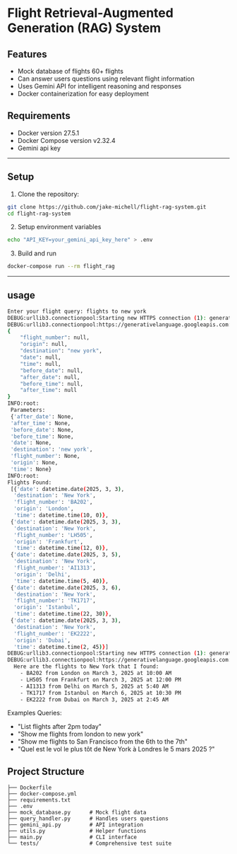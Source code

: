 # Flight Retrieval-Augmented Generation (RAG) System

## Features
- Mock database of flights 60+ flights
- Can answer users questions using relevant flight information
- Uses Gemini API for intelligent reasoning and responses
- Docker containerization for easy deployment

## Requirements
- Docker version 27.5.1
- Docker Compose version v2.32.4
- Gemini api key
---
## Setup
1. Clone the repository:

```bash
git clone https://github.com/jake-michell/flight-rag-system.git
cd flight-rag-system
```
2. Setup environment variables
```bash
echo "API_KEY=your_gemini_api_key_here" > .env
```

3. Build and run
```bash
docker-compose run --rm flight_rag
```
---
## usage
```bash
Enter your flight query: flights to new york
DEBUG:urllib3.connectionpool:Starting new HTTPS connection (1): generativelanguage.googleapis.com:443
DEBUG:urllib3.connectionpool:https://generativelanguage.googleapis.com:443 "POST /v1beta/models/gemini-2.0-flash:generateContent?key=AIzaSyBSV4sef3hnrsYjSFPBuTQl0K2EvxG87d4 HTTP/1.1" 200 None
{
    "flight_number": null,
    "origin": null,
    "destination": "new york",
    "date": null,
    "time": null,
    "before_date": null,
    "after_date": null,
    "before_time": null,
    "after_time": null
}
INFO:root:
 Parameters:
 {'after_date': None,
 'after_time': None,
 'before_date': None,
 'before_time': None,
 'date': None,
 'destination': 'new york',
 'flight_number': None,
 'origin': None,
 'time': None}
INFO:root:
Flights Found:
 [{'date': datetime.date(2025, 3, 3),
  'destination': 'New York',
  'flight_number': 'BA202',
  'origin': 'London',
  'time': datetime.time(10, 0)},
 {'date': datetime.date(2025, 3, 3),
  'destination': 'New York',
  'flight_number': 'LH505',
  'origin': 'Frankfurt',
  'time': datetime.time(12, 0)},
 {'date': datetime.date(2025, 3, 5),
  'destination': 'New York',
  'flight_number': 'AI1313',
  'origin': 'Delhi',
  'time': datetime.time(5, 40)},
 {'date': datetime.date(2025, 3, 6),
  'destination': 'New York',
  'flight_number': 'TK1717',
  'origin': 'Istanbul',
  'time': datetime.time(22, 30)},
 {'date': datetime.date(2025, 3, 3),
  'destination': 'New York',
  'flight_number': 'EK2222',
  'origin': 'Dubai',
  'time': datetime.time(2, 45)}]
DEBUG:urllib3.connectionpool:Starting new HTTPS connection (1): generativelanguage.googleapis.com:443
DEBUG:urllib3.connectionpool:https://generativelanguage.googleapis.com:443 "POST /v1beta/models/gemini-2.0-flash:generateContent?key=AIzaSyBSV4sef3hnrsYjSFPBuTQl0K2EvxG87d4 HTTP/1.1" 200 None
  Here are the flights to New York that I found:
    - BA202 from London on March 3, 2025 at 10:00 AM
    - LH505 from Frankfurt on March 3, 2025 at 12:00 PM
    - AI1313 from Delhi on March 5, 2025 at 5:40 AM
    - TK1717 from Istanbul on March 6, 2025 at 10:30 PM
    - EK2222 from Dubai on March 3, 2025 at 2:45 AM
```
Examples Queries:
- "List flights after 2pm today"
- "Show me flights from london to new york"
- "Show me flights to San Francisco from the 6th to the 7th"
- "Quel est le vol le plus tôt de New York à Londres le 5 mars 2025 ?"

## Project Structure
```
├── Dockerfile
├── docker-compose.yml
├── requirements.txt
├── .env
├── mock_database.py      # Mock flight data
├── query_handler.py      # Handles users questions
├── gemini_api.py         # API integration
├── utils.py              # Helper functions
├── main.py               # CLI interface
└── tests/                # Comprehensive test suite
```
